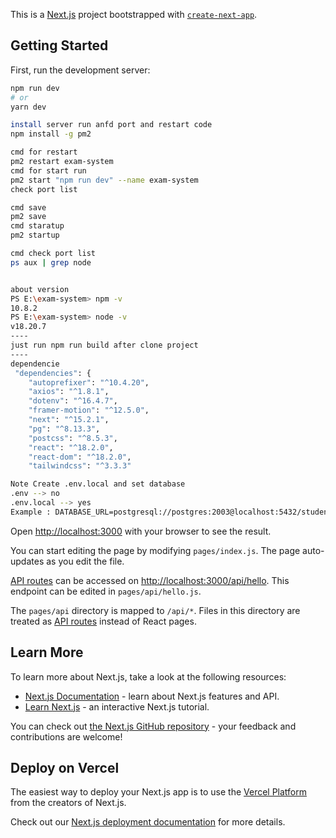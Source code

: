 This is a [Next.js](https://nextjs.org/) project bootstrapped with [`create-next-app`](https://github.com/vercel/next.js/tree/canary/packages/create-next-app).

## Getting Started

First, run the development server:

```bash
npm run dev
# or
yarn dev

install server run anfd port and restart code
npm install -g pm2

cmd for restart
pm2 restart exam-system
cmd for start run 
pm2 start "npm run dev" --name exam-system
check port list

cmd save
pm2 save
cmd staratup
pm2 startup

cmd check port list
ps aux | grep node


about version
PS E:\exam-system> npm -v
10.8.2
PS E:\exam-system> node -v
v18.20.7
----
just run npm run build after clone project
----
dependencie
 "dependencies": {
    "autoprefixer": "^10.4.20",
    "axios": "^1.8.1",
    "dotenv": "^16.4.7",
    "framer-motion": "^12.5.0",
    "next": "^15.2.1",
    "pg": "^8.13.3",
    "postcss": "^8.5.3",
    "react": "^18.2.0",
    "react-dom": "^18.2.0",
    "tailwindcss": "^3.3.3"

Note Create .env.local and set database
.env --> no
.env.local --> yes
Example : DATABASE_URL=postgresql://postgres:2003@localhost:5432/student_system

```






Open [http://localhost:3000](http://localhost:3000) with your browser to see the result.

You can start editing the page by modifying `pages/index.js`. The page auto-updates as you edit the file.

[API routes](https://nextjs.org/docs/api-routes/introduction) can be accessed on [http://localhost:3000/api/hello](http://localhost:3000/api/hello). This endpoint can be edited in `pages/api/hello.js`.

The `pages/api` directory is mapped to `/api/*`. Files in this directory are treated as [API routes](https://nextjs.org/docs/api-routes/introduction) instead of React pages.

## Learn More

To learn more about Next.js, take a look at the following resources:

- [Next.js Documentation](https://nextjs.org/docs) - learn about Next.js features and API.
- [Learn Next.js](https://nextjs.org/learn) - an interactive Next.js tutorial.

You can check out [the Next.js GitHub repository](https://github.com/vercel/next.js/) - your feedback and contributions are welcome!

## Deploy on Vercel

The easiest way to deploy your Next.js app is to use the [Vercel Platform](https://vercel.com/new?utm_medium=default-template&filter=next.js&utm_source=create-next-app&utm_campaign=create-next-app-readme) from the creators of Next.js.

Check out our [Next.js deployment documentation](https://nextjs.org/docs/deployment) for more details.

